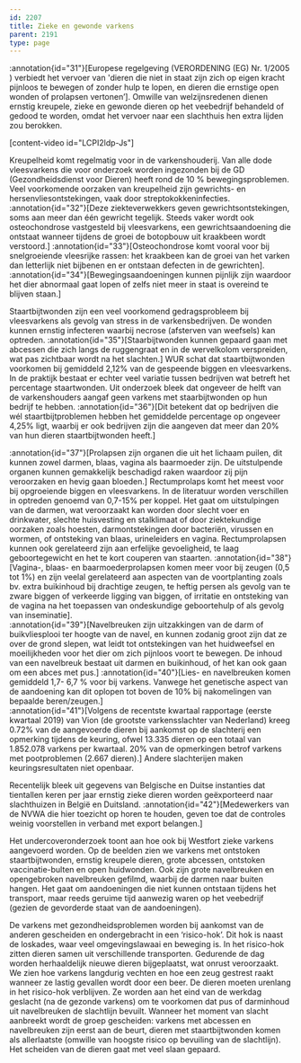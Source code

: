 ```yaml
---
id: 2207
title: Zieke en gewonde varkens
parent: 2191
type: page
---
```

:annotation{id="31"}[Europese regelgeving (VERORDENING (EG) Nr. 1/2005 ) verbiedt het vervoer van 'dieren die niet in staat zijn zich op eigen kracht pijnloos te bewegen of zonder hulp te lopen, en dieren die ernstige open wonden of prolapsen vertonen’]. Omwille van welzijnsredenen dienen ernstig kreupele, zieke en gewonde dieren op het veebedrijf behandeld of gedood te worden, omdat het vervoer naar een slachthuis hen extra lijden zou berokken.

\[content-video id="LCPI2ldp-Js"\]

Kreupelheid komt regelmatig voor in de varkenshouderij. Van alle dode vleesvarkens die voor onderzoek worden ingezonden bij de GD (Gezondheidsdienst voor Dieren) heeft rond de 10 % bewegingsproblemen. Veel voorkomende oorzaken van kreupelheid zijn gewrichts- en hersenvliesontstekingen, vaak door streptokokkeninfecties. :annotation{id="32"}[Deze ziekteverwekkers geven gewrichtsontstekingen, soms aan meer dan één gewricht tegelijk. Steeds vaker wordt ook osteochondrose vastgesteld bij vleesvarkens, een gewrichtsaandoening die ontstaat wanneer tijdens de groei de botopbouw uit kraakbeen wordt verstoord.] :annotation{id="33"}[Osteochondrose komt vooral voor bij snelgroeiende vleesrijke rassen: het kraakbeen kan de groei van het varken dan letterlijk niet bijbenen en er ontstaan defecten in de gewrichten]. :annotation{id="34"}[Bewegingsaandoeningen kunnen pijnlijk zijn waardoor het dier abnormaal gaat lopen of zelfs niet meer in staat is overeind te blijven staan.]

Staartbijtwonden zijn een veel voorkomend gedragsprobleem bij vleesvarkens als gevolg van stress in de varkensbedrijven. De wonden kunnen ernstig infecteren waarbij necrose (afsterven van weefsels) kan optreden. :annotation{id="35"}[Staarbijtwonden kunnen gepaard gaan met abcessen die zich langs de ruggengraat en in de wervelkolom verspreiden, wat pas zichtbaar wordt na het slachten.] WUR schat dat staartbijtwonden voorkomen bij gemiddeld 2,12% van de gespeende biggen en vleesvarkens. In de praktijk bestaat er echter veel variatie tussen bedrijven wat betreft het percentage staartwonden. Uit onderzoek bleek dat ongeveer de helft van de varkenshouders aangaf geen varkens met staarbijtwonden op hun bedrijf te hebben. :annotation{id="36"}[Dit betekent dat op bedrijven die wél staartbijtproblemen hebben het gemiddelde percentage op ongeveer 4,25% ligt, waarbij er ook bedrijven zijn die aangeven dat meer dan 20% van hun dieren staartbijtwonden heeft.]

:annotation{id="37"}[Prolapsen zijn organen die uit het lichaam puilen, dit kunnen zowel darmen, blaas, vagina als baarmoeder zijn. De uitstulpende organen kunnen gemakkelijk beschadigd raken waardoor zij pijn veroorzaken en hevig gaan bloeden.] Rectumprolaps komt het meest voor bij opgroeiende biggen en vleesvarkens. In de literatuur worden verschillen in optreden genoemd van 0,7-15% per koppel. Het gaat om uitstulpingen van de darmen, wat veroorzaakt kan worden door slecht voer en drinkwater, slechte huisvesting en stalklimaat of door ziektekundige oorzaken zoals hoesten, darmontstekingen door bacteriën, virussen en wormen, of ontsteking van blaas, urineleiders en vagina. Rectumprolapsen kunnen ook gerelateerd zijn aan erfelijke gevoeligheid, te laag geboortegewicht en het te kort couperen van staarten. :annotation{id="38"}[Vagina-, blaas- en baarmoederprolapsen komen meer voor bij zeugen (0,5 tot 1%) en zijn veelal gerelateerd aan aspecten van de voortplanting zoals bv. extra buikinhoud bij drachtige zeugen, te heftig persen als gevolg van te zware biggen of verkeerde ligging van biggen, of irritatie en ontsteking van de vagina na het toepassen van ondeskundige geboortehulp of als gevolg van inseminatie].  
:annotation{id="39"}[Navelbreuken zijn uitzakkingen van de darm of buikvliesplooi ter hoogte van de navel, en kunnen zodanig groot zijn dat ze over de grond slepen, wat leidt tot ontstekingen van het huidweefsel en moeilijkheden voor het dier om zich pijnloos voort te bewegen. De inhoud van een navelbreuk bestaat uit darmen en buikinhoud, of het kan ook gaan om een abces met pus.] :annotation{id="40"}[Lies- en navelbreuken komen gemiddeld 1,7- 6,7 % voor bij varkens. Vanwege het genetische aspect van de aandoening kan dit oplopen tot boven de 10% bij nakomelingen van bepaalde beren/zeugen.]  
:annotation{id="41"}[Volgens de recentste kwartaal rapportage (eerste kwartaal 2019) van Vion (de grootste varkensslachter van Nederland) kreeg 0.72% van de aangevoerde dieren bij aankomst op de slachterij een opmerking tijdens de keuring, ofwel 13.335 dieren op een totaal van 1.852.078 varkens per kwartaal. 20% van de opmerkingen betrof varkens met pootproblemen (2.667 dieren).] Andere slachterijen maken keuringsresultaten niet openbaar.

Recentelijk bleek uit gegevens van Belgische en Duitse instanties dat tientallen keren per jaar ernstig zieke dieren worden geëxporteerd naar slachthuizen in België en Duitsland. :annotation{id="42"}[Medewerkers van de NVWA die hier toezicht op horen te houden, geven toe dat de controles weinig voorstellen in verband met export belangen.]

Het undercoveronderzoek toont aan hoe ook bij Westfort zieke varkens aangevoerd worden. Op de beelden zien we varkens met ontstoken staartbijtwonden, ernstig kreupele dieren, grote abcessen, ontstoken vaccinatie-bulten en open huidwonden. Ook zijn grote navelbreuken en opengebroken navelbreuken gefilmd, waarbij de darmen naar buiten hangen. Het gaat om aandoeningen die niet kunnen ontstaan tijdens het transport, maar reeds geruime tijd aanwezig waren op het veebedrijf (gezien de gevorderde staat van de aandoeningen).

De varkens met gezondheidsproblemen worden bij aankomst van de anderen gescheiden en ondergebracht in een ‘risico-hok’. Dit hok is naast de loskades, waar veel omgevingslawaai en beweging is. In het risico-hok zitten dieren samen uit verschillende transporten. Gedurende de dag worden herhaaldelijk nieuwe dieren bijgeplaatst, wat onrust veroorzaakt. We zien hoe varkens langdurig vechten en hoe een zeug gestrest raakt wanneer ze lastig gevallen wordt door een beer. De dieren moeten urenlang in het risico-hok verblijven. Ze worden aan het eind van de werkdag geslacht (na de gezonde varkens) om te voorkomen dat pus of darminhoud uit navelbreuken de slachtlijn bevuilt. Wanneer het moment van slacht aanbreekt wordt de groep gescheiden: varkens met abcessen en navelbreuken zijn eerst aan de beurt, dieren met staartbijtwonden komen als allerlaatste (omwille van hoogste risico op bevuiling van de slachtlijn). Het scheiden van de dieren gaat met veel slaan gepaard.